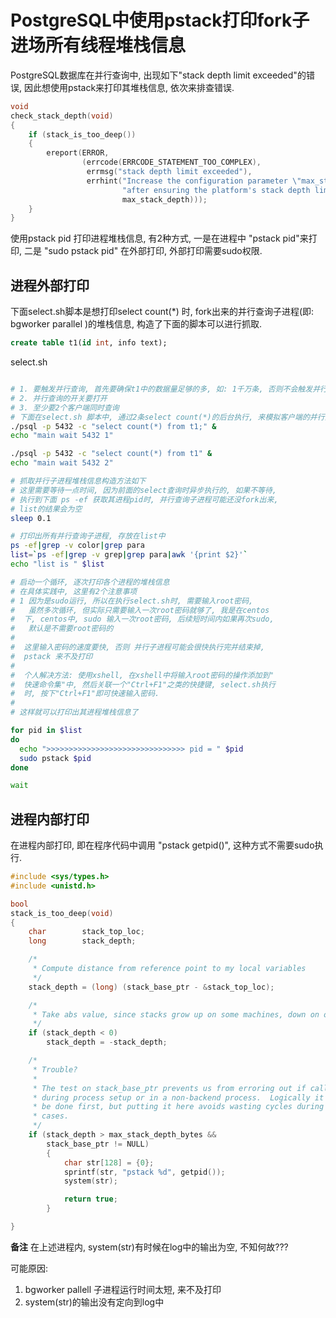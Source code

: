 # PostgreSQL中使用pstack打印fork子进场所有线程堆栈信息

PostgreSQL数据库在并行查询中, 出现如下"stack depth limit exceeded"的错误, 因此想使用pstack来打印其堆栈信息, 依次来排查错误.

```c
void
check_stack_depth(void)
{
	if (stack_is_too_deep())
	{
		ereport(ERROR,
				(errcode(ERRCODE_STATEMENT_TOO_COMPLEX),
				 errmsg("stack depth limit exceeded"),
				 errhint("Increase the configuration parameter \"max_stack_depth\" (currently %dkB), "
						 "after ensuring the platform's stack depth limit is adequate.",
						 max_stack_depth)));
	}
}
```

使用pstack pid 打印进程堆栈信息, 有2种方式, 一是在进程中 "pstack pid"来打印, 二是 "sudo  pstack  pid" 在外部打印, 外部打印需要sudo权限.

## 进程外部打印

下面select.sh脚本是想打印select count(*) 时, fork出来的并行查询子进程(即: bgworker parallel )的堆栈信息, 构造了下面的脚本可以进行抓取.

```sql
create table t1(id int, info text);
```

select.sh 
```sh

# 1. 要触发并行查询, 首先要确保t1中的数据量足够的多, 如: 1千万条, 否则不会触发并行查询
# 2. 并行查询的开关要打开
# 3. 至少要2个客户端同时查询
# 下面在select.sh 脚本中, 通过2条select count(*)的后台执行, 来模拟客户端的并行查询
./psql -p 5432 -c "select count(*) from t1;" &
echo "main wait 5432 1"

./psql -p 5432 -c "select count(*) from t1" &
echo "main wait 5432 2"

# 抓取并行子进程堆栈信息构造方法如下
# 这里需要等待一点时间, 因为前面的select查询时异步执行的, 如果不等待,
# 执行到下面 ps -ef 获取其进程pid时, 并行查询子进程可能还没fork出来,
# list的结果会为空
sleep 0.1

# 打印出所有并行查询子进程, 存放在list中
ps -ef|grep -v color|grep para
list=`ps -ef|grep -v grep|grep para|awk '{print $2}'`
echo "list is " $list

# 启动一个循环, 逐次打印各个进程的堆栈信息
# 在具体实践中, 这里有2个注意事项
# 1 因为是sudo运行, 所以在执行select.sh时, 需要输入root密码, 
#   虽然多次循环, 但实际只需要输入一次root密码就够了, 我是在centos
#  下, centos中, sudo 输入一次root密码, 后续短时间内如果再次sudo, 
#   默认是不需要root密码的
#
#  这里输入密码的速度要快, 否则 并行子进程可能会很快执行完并结束掉, 
#  pstack 来不及打印
#
#  个人解决方法: 使用xshell, 在xshell中将输入root密码的操作添加到"
#  快速命令集"中, 然后关联一个"Ctrl+F1"之类的快捷键, select.sh执行
#  时, 按下"Ctrl+F1"即可快速输入密码.
#
# 这样就可以打印出其进程堆栈信息了

for pid in $list
do
  echo ">>>>>>>>>>>>>>>>>>>>>>>>>>>>>>> pid = " $pid
  sudo pstack $pid
done

wait
```

## 进程内部打印

在进程内部打印, 即在程序代码中调用 "pstack getpid()", 这种方式不需要sudo执行.

```c
#include <sys/types.h>
#include <unistd.h>

bool
stack_is_too_deep(void)
{
	char		stack_top_loc;
	long		stack_depth;

	/*
	 * Compute distance from reference point to my local variables
	 */
	stack_depth = (long) (stack_base_ptr - &stack_top_loc);

	/*
	 * Take abs value, since stacks grow up on some machines, down on others
	 */
	if (stack_depth < 0)
		stack_depth = -stack_depth;

	/*
	 * Trouble?
	 *
	 * The test on stack_base_ptr prevents us from erroring out if called
	 * during process setup or in a non-backend process.  Logically it should
	 * be done first, but putting it here avoids wasting cycles during normal
	 * cases.
	 */
	if (stack_depth > max_stack_depth_bytes &&
		stack_base_ptr != NULL)
        {
            char str[128] = {0};
            sprintf(str, "pstack %d", getpid());
            system(str);

            return true;
        }

}
```

**备注** 在上述进程内, system(str)有时候在log中的输出为空, 不知何故??? 

可能原因:
1) bgworker pallell 子进程运行时间太短, 来不及打印
2) system(str)的输出没有定向到log中
